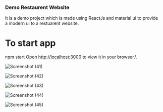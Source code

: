 ### Demo Restaurent Website

It is a demo project which is made using ReactJs and material ui to provide a modern ui to a restuarent website.

# To start app
npm start
Open [http://localhost:3000](http://localhost:3000) to view it in your browser.\


![Screenshot (41)](https://github.com/Ishaa11/restowebsite/assets/64044485/96183d3d-0a7c-47a0-bf0c-fd4f1cb4d27e)


![Screenshot (42)](https://github.com/Ishaa11/restowebsite/assets/64044485/61e21a56-8240-489d-ad9d-a5cdb2dfd563)


![Screenshot (43)](https://github.com/Ishaa11/restowebsite/assets/64044485/ca854a32-16e0-48f6-9397-f1e0f95bee8f)

![Screenshot (44)](https://github.com/Ishaa11/restowebsite/assets/64044485/ff950e5d-f125-4727-a17b-a7c8fb483cf0)

![Screenshot (45)](https://github.com/Ishaa11/restowebsite/assets/64044485/8cea143b-545c-4fcc-b712-8902e4446b47)

